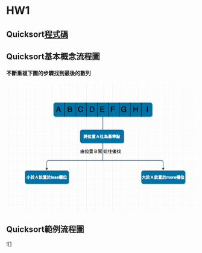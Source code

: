 # HW1
## Quicksort[程式碼](https://nbviewer.jupyter.org/github/shunlinnn/shunlinnn/blob/master/week5/Untitled5.ipynb)

## Quicksort基本概念流程圖
#### 不斷重複下圖的步驟找到最後的數列
![](/image/螢幕截圖%202019-10-17%2014.56.54.png)

## Quicksort範例流程圖
![]
